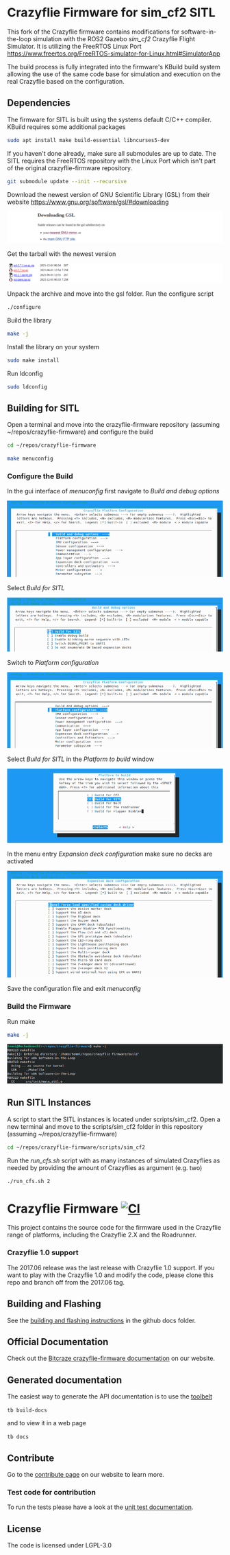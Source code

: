 # Crazyflie Firmware for sim_cf2 SITL

This fork of the Crazyflie firmware contains modifications for software-in-the-loop simulation with the ROS2 Gazebo *sim_cf2* Crazyflie Flight Simulator. It is utilizing the FreeRTOS Linux Port https://www.freertos.org/FreeRTOS-simulator-for-Linux.html#SimulatorApp

The build process is fully integrated into the firmware's KBuild build system allowing the use of the same code base for simulation and execution on the real Crazyflie based on the configuration.

## Dependencies

The firmware for SITL is built using the systems default C/C++ compiler. KBuild requires some additional packages

```sh
sudo apt install make build-essential libncurses5-dev
```

If you haven't done already, make sure all submodules are up to date. The SITL requires the FreeRTOS repository with the Linux Port which isn't part of the original crazyflie-firmware repository.

```sh
git submodule update --init --recursive
```

Download the newest version of GNU Scientific Library (GSL) from their website https://www.gnu.org/software/gsl/#downloading

![sitl_download_gsl_website](docs/images/sim_cf2/sitl_download_gsl_website.png)

Get the tarball with the newest version

![sitl_gsl_download_tar_gz](docs/images/sim_cf2/sitl_gsl_download_tar_gz.png)

Unpack the archive and move into the gsl folder. Run the configure script

```sh
./configure
```

Build the library

```sh
make -j
```

Install the library on your system

```sh
sudo make install
```

Run ldconfig

```sh
sudo ldconfig
```

## Building for SITL

Open a terminal and move into the crazyflie-firmware repository (assuming ~/repos/crazyflie-firmware) and configure the build

```sh
cd ~/repos/crazyflie-firmware
```

```sh
make menuconfig
```

### Configure the Build

In the gui interface of *menuconfig* first navigate to *Build and debug options*

![sitl_menuconfig_build_and_debug_options](docs/images/sim_cf2/sitl_menuconfig_build_and_debug_options.png)

Select *Build for SITL*

![sitl_menuconfig_build_for_sitl](docs/images/sim_cf2/sitl_menuconfig_build_for_sitl.png)

Switch to *Platform configuration*

![sitl_menuconfig_platform_configuration](docs/images/sim_cf2/sitl_menuconfig_platform_configuration.png)

Select *Build for SITL* in the *Platform to build* window

![sitl_menuconfig_platform_to_build_build_for_sitl](docs/images/sim_cf2/sitl_menuconfig_platform_to_build_build_for_sitl.png)

In the menu entry *Expansion deck configuration* make sure no decks are activated

![sitl_menuconfig_no_decks_activated](docs/images/sim_cf2/sitl_menuconfig_no_decks_activated.png)

Save the configuration file and exit *menuconfig*

### Build the Firmware

Run make

```sh
make -j
```

![sitl_make_build_for_x86](docs/images/sim_cf2/sitl_make_build_for_x86.png)


## Run SITL Instances

A script to start the SITL instances is located under scripts/sim_cf2. Open a new terminal and move to the scripts/sim_cf2 folder in this repository (assuming ~/repos/crazyflie-firmware)

```sh
cd ~/repos/crazyflie-firmware/scripts/sim_cf2
```

Run the *run_cfs.sh* script with as many instances of simulated Crazyflies as needed by providing the amount of Crazyflies as argument (e.g. two)

```sh
./run_cfs.sh 2
```


# Crazyflie Firmware  [![CI](https://github.com/bitcraze/crazyflie-firmware/workflows/CI/badge.svg)](https://github.com/bitcraze/crazyflie-firmware/actions?query=workflow%3ACI)

This project contains the source code for the firmware used in the Crazyflie range of platforms, including the Crazyflie 2.X and the Roadrunner.

### Crazyflie 1.0 support

The 2017.06 release was the last release with Crazyflie 1.0 support. If you want
to play with the Crazyflie 1.0 and modify the code, please clone this repo and
branch off from the 2017.06 tag.

## Building and Flashing
See the [building and flashing instructions](https://github.com/bitcraze/crazyflie-firmware/blob/master/docs/building-and-flashing/build.md) in the github docs folder.


## Official Documentation

Check out the [Bitcraze crazyflie-firmware documentation](https://www.bitcraze.io/documentation/repository/crazyflie-firmware/master/) on our website.

## Generated documentation

The easiest way to generate the API documentation is to use the [toolbelt](https://github.com/bitcraze/toolbelt)

```tb build-docs```

and to view it in a web page

```tb docs```

## Contribute
Go to the [contribute page](https://www.bitcraze.io/contribute/) on our website to learn more.

### Test code for contribution

To run the tests please have a look at the [unit test documentation](https://www.bitcraze.io/documentation/repository/crazyflie-firmware/master/development/unit_testing/).

## License

The code is licensed under LGPL-3.0
